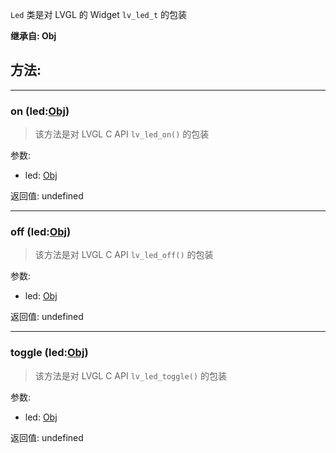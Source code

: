`Led` 类是对 LVGL 的 Widget `lv_led_t` 的包装

**继承自: Obj**

## 方法:

-----

### on (led:[Obj](../Obj))

> 该方法是对 LVGL C API `lv_led_on()` 的包装

参数:

* led: [Obj](../Obj)

返回值:
undefined

-----

### off (led:[Obj](../Obj))

> 该方法是对 LVGL C API `lv_led_off()` 的包装

参数:

* led: [Obj](../Obj)

返回值:
undefined

-----

### toggle (led:[Obj](../Obj))

> 该方法是对 LVGL C API `lv_led_toggle()` 的包装

参数:

* led: [Obj](../Obj)

返回值:
undefined


